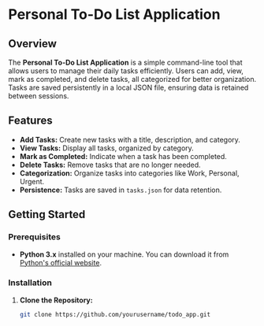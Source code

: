 # Personal To-Do List Application

## Overview

The **Personal To-Do List Application** is a simple command-line tool that allows users to manage their daily tasks efficiently. Users can add, view, mark as completed, and delete tasks, all categorized for better organization. Tasks are saved persistently in a local JSON file, ensuring data is retained between sessions.

## Features

- **Add Tasks:** Create new tasks with a title, description, and category.
- **View Tasks:** Display all tasks, organized by category.
- **Mark as Completed:** Indicate when a task has been completed.
- **Delete Tasks:** Remove tasks that are no longer needed.
- **Categorization:** Organize tasks into categories like Work, Personal, Urgent.
- **Persistence:** Tasks are saved in `tasks.json` for data retention.

## Getting Started

### Prerequisites

- **Python 3.x** installed on your machine. You can download it from [Python's official website](https://www.python.org/downloads/).

### Installation

1. **Clone the Repository:**

   ```bash
   git clone https://github.com/yourusername/todo_app.git
